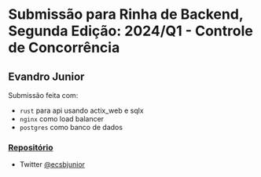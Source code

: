 # Submissão para Rinha de Backend, Segunda Edição: 2024/Q1 - Controle de Concorrência

## Evandro Junior

Submissão feita com:

- `rust` para api usando actix_web e sqlx
- `nginx` como load balancer
- `postgres` como banco de dados

### [Repositório](https://github.com/ecsbjunior/rinha-backend-actix-rust-2024)

- Twitter [@ecsbjunior](https://twitter.com/ecsbJunior)
